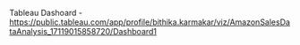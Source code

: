 Tableau Dashoard - https://public.tableau.com/app/profile/bithika.karmakar/viz/AmazonSalesDataAnalysis_17119015858720/Dashboard1
